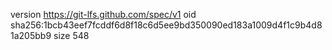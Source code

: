 version https://git-lfs.github.com/spec/v1
oid sha256:1bcb43eef7fcddf6d8f18c6d5ee9bd350090ed183a1009d4f1c9b4d81a205bb9
size 548
